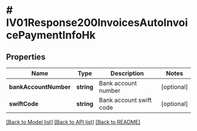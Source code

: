 # # IV01Response200InvoicesAutoInvoicePaymentInfoHk

## Properties

Name | Type | Description | Notes
------------ | ------------- | ------------- | -------------
**bankAccountNumber** | **string** | Bank account number | [optional]
**swiftCode** | **string** | Bank account swift code | [optional]

[[Back to Model list]](../../README.md#models) [[Back to API list]](../../README.md#endpoints) [[Back to README]](../../README.md)
